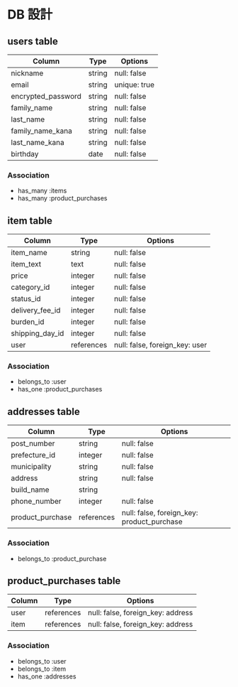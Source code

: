 # DB 設計

## users table

| Column             | Type                | Options                 |
|--------------------|---------------------|-------------------------|
| nickname           | string              | null: false             |
| email              | string              | unique: true            |
| encrypted_password | string              | null: false             |
| family_name        | string              | null: false             |
| last_name          | string              | null: false             |
| family_name_kana   | string              | null: false             |
| last_name_kana     | string              | null: false             |
| birthday           | date                | null: false             |

### Association

* has_many :items
* has_many :product_purchases

## item table

| Column                              | Type       | Options           |
|-------------------------------------|------------|-------------------|
| item_name                           | string     | null: false       |
| item_text                           | text       | null: false       |
| price                               | integer    | null: false       |
| category_id                         | integer    | null: false       |
| status_id                           | integer    | null: false       |
| delivery_fee_id                     | integer    | null: false       |
| burden_id                           | integer    | null: false       |
| shipping_day_id                     | integer    | null: false       |
| user                                | references  | null: false, foreign_key: user|



### Association

- belongs_to :user
- has_one :product_purchases

## addresses table

| Column               | Type       | Options           |
|----------------------|------------|-------------------|
| post_number          | string      | null: false       |
| prefecture_id        | integer     | null: false       |
| municipality         | string      | null: false       |
| address              | string      | null: false       |
| build_name           | string      |                   |
| phone_number         | integer     | null: false       |
| product_purchase     | references  | null: false, foreign_key: product_purchase|

### Association

- belongs_to :product_purchase

## product_purchases table

| Column               | Type       | Options           |
|----------------------|------------|-------------------|
| user                 | references  | null: false, foreign_key: address|
| item                 | references  | null: false, foreign_key: address|

### Association

- belongs_to :user
- belongs_to :item
- has_one :addresses